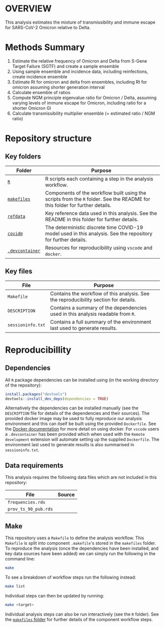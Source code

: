 # OVERVIEW

This analysis estimates the mixture of transmissibility and immune escape for SARS-CoV-2 Omicron relative to Delta.

# Methods Summary

 1. Estimate the relative frequency of Omicron and Delta from S-Gene Target Failure (SGTF) and create a sample ensemble
 2. Using sample ensemble and incidence data, including reinfections, create incidence ensemble
 3. Estimate Rt for omicron and delta from ensembles, including Rt for omicron assuming shorter generation interval
 4. Calculate ensemble of ratios
 5. Compute NGM principle eigenvalue ratio for Omicron / Delta, assuming varying levels of immune escape for Omicron, including ratio for a shorter Omicron GI
 6. Calculate transmissibility multiplier ensemble (= estimated ratio / NGM ratio)

# Repository structure

## Key folders

Folder| Purpose
---|---
[`R`](R/) | R scripts each containing a step in the analysis workflow.
[`makefiles`](makefiles/) | Components of the workflow built using the scripts from the `R` folder. See the README for this folder for further details.
[`refdata`](refdata/) | Key reference data used in this analysis. See the README in this folder for further details.
[`covidm`](covidm/) | The deterministic discrete time COVID-19 model used in this analysis. See the repository for further details.
[`.devcontainer`](.devcontainer/) | Resources for reproducibility using `vscode` and `docker`.

## Key files

File | Purpose
---|---
`Makefile` | Contains the workflow of this analysis. See the reproducibility section for details. 
`DESCRIPTION` | Contains a summary of the dependencies used in this analysis readable from `R`.
`sessioninfo.txt` | Contains a full summary of the environment last used to generate results.

# Reproducibillity

## Dependencies

All `R` package dependencies can be installed using (in the working directory of the repository): 

```r
install.packages("devtools")
devtools::install_dev_deps(dependencies = TRUE)
```

Alternatively the dependencies can be installed manually (see the `DESCRIPTION` file for details of the dependencies and their sources). The provided docker image may be used to fully reproduce our analysis environment and this can itself be built using the provided `Dockerfile`. See the [Docker documentation](https://docs.docker.com) for more detail on using docker. For `vscode` users a `.devcontainer` has been provided which when used with the `Remote development` extension will automate setting up the supplied `Dockerfile`. The environment last used to generate results is also summarised in `sessioninfo.txt`.

## Data requirements

This analysis requires the following data files which are not included in this repository:

File | Source
---|---
`frequencies.rds` | 
`prov_ts_90_pub.rds` |

## Make

This repository uses a `Makefile` to define the analysis workflow. This `Makefile` is split into component `.makefile`'s stored in the `makefiles` folder. To reproduce the analysis (once the dependencies have been installed, and key data sources have been added) we can simply run the following in the command line:

```bash
make
```

To see a breakdown of workflow steps run the following instead:

```bash
make list
```

Individual steps can then be updated by running:

```bash
make <target>
```

Individual analysis steps can also be run interactively (see the `R` folder). See the [`makefiles` folder](makefiles/) for further details of the component workflow steps.
